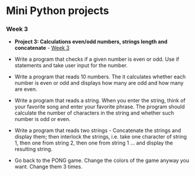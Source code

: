 # Mini Python projects

### Week 3

- **Project 3: Calculations even/odd numbers, strings length and concatenate** - [Week 3](https://github.com/lindakovacs/python_cs1/tree/main/week3)
- Write a program that checks if a given number is even or odd. Use if statements and take user input for the number.

- Write a program that reads 10 numbers. The it calculates whether each number is even or odd and displays how many are odd and how many are even.

- Write a program that reads a string. When you enter the string, think of your favorite song and enter your favorite phrase. The program should calculate the number of characters in the string and whether such number is odd or even.

- Write a program that reads two strings - Concatenate the strings and display them; then interlock the strings, i.e. take one character of string 1, then one from string 2, then one from string 1 ... and display the resulting string.

- Go back to the PONG game. Change the colors of the game anyway you want. Change them 3 times.